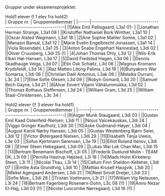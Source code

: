 Grupper under eksamensprojektet:  
  
Hold1 elever (! 1 elev fra hold2)  
| Gruppe nr.  | Gruppemedlemmer                                                       |
|------|----------------------------------------------------------------|
|1|Alex Emil Pallisgaard, L3a1 01- |
||Jonathan Herman Strange, L3a1 08 | 
||Kristoffer Nathaniel Bork Winther, L3a1 10 |
||Oscar Alsted Wegmann, L3a1 18  |
|2|Ane Sophie Mahler Sonne, L3a1 02  |
||Manasvi Bansal, L3a1 12  |
||Marie Evelin Engelbrecht Jonassen, L3a1 14 | 
||Viola Rosendahl, L3a1 25  |
|3|Anton Snabe Engelhart Nannestad, L3di 02 | 
||Oliver Cruusberg, L3di 25 (!)  |
|4|Johan Thomas Ohly, L3d 12  |
||Nils-Erik Elkan Høi-Hansen, L3d 17  |
|5|David Fredsted Hagen, L3d 06 | 
||Dennis Skadhauge Veiga, L3d 07  |
||Elin Ósk Schiøtz, L3d 08  |
||Magnus Kromann Krydsfeldt, L3d 14  |
||Raz Matteo Litong Palima, L3d 19  |
|6|Bunyakorn War Somarsa, L3di 06  |
||Christian Daél Antonius, L3ak 06 | 
||Malaika Durrani, L3c 24  |
|7|Elise Sofie Olesen, L3d 09 | 
||Robyn Gomard, L3d 20  |
||Samuel Bech Gayne, L3d 21  |
|8|Alvar Eevert Viljami Vähälummukka, L3d 02  |
||Thomas Rothaus Steffensen, L3d 24  |
||William Gram, L3d 25  |
||William Staal-Christensen, L3c 34 | 

  
  
Hold2 elever (!! 3 elever fra hold1)  
| Gruppe nr.  | Gruppemedlemmer                                                       |
|------|----------------------------------------------------------------|
|9|Asger Munk Staugaard, L3di 03  |
||Gustav Emil Kaad Ostenfeld-Nielsen, L3di 11  |
||Nojus Vaicekauskas, L3di 24  |
||Viggo Gringer Kaufholz, L3di 30  |
|10|Aske Gudmand-Høyer, L3di 04  |
||August Karoli Nørby Hansen, L3di 05  |
||Gustav Westenberg Bjørn Seier, L3di 12 | 
||Victor Østergaard Nielsen, L3di 29 | 
|11|Elisabeth Tanja Uweis, L3e 03  |
||Sofus Kjertmann Sørensen, L3e 19 | 
|12|Elliot Roland Itenov, L3di 08 | 
||Elmer Steen Hebsgaard, L3di 09  |
||Lukas Wai Lok Chan Mac, L3di 15 | 
|13|Bertram Benemann Bischoff, L3i 05 | 
||Frederik Duelund Molin - TEAM DK, L3i 09  |
||Pernilla Hastrup Højsted, L3i 18  |
|14|Mads Holst Kirketerp Steen, L3i 11  |
||Nicolai Thau, L3i 14  |
|15|Callum Finn Sheldon-Kelleher, L3di 07 | 
||Emilie Asta Grundtvig, L3di 10 | 
||Mattias Krusell Haugvik, L3di 20  |
||Mikkel Agergaard Andersen, L3di 21  |
|16|Neel Smidt Dreijer, L3di 23  |
||Sofie Moe., L3di 28  |
||Tristan Voetmann, L3i 21  |
|17|William Vig Nelausen, L3i 24  |
|18|Bertram Fagerberg Rosenørn-Dohn, L3c 08 (!!)  |
|19|Amro Nezar El-Hajj, L3d 03 (!!)  |
||Nicolai Luscombe Nørregaard, L3d 16 (!!)  |
	
